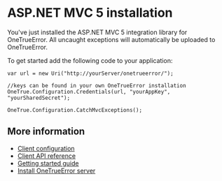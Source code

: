 ASP.NET MVC 5 installation
====================

You've just installed the ASP.NET MVC 5 integration library for OneTrueError. 
All uncaught exceptions will automatically be uploaded to OneTrueError.

To get started add the following code to your application:

```
var url = new Uri("http://yourServer/onetrueerror/");

//keys can be found in your own OneTrueError installation
OneTrue.Configuration.Credentials(url, "yourAppKey", "yourSharedSecret");

OneTrue.Configuration.CatchMvcExceptions();
```


## More information

* [Client configuration](index.md)
* [Client API reference](http://onetrueerror.com/docs/api/client/aspnet/mvc5/)
* [Getting started guide](../../gettingstarted.md)
* [Install OneTrueError server](http://onetrueerror.com/download/server/)
